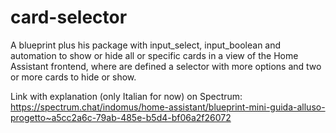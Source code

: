 # card-selector
A blueprint plus his package with input_select, input_boolean and automation to show or hide all or specific cards in a view of the Home Assistant frontend, where are defined a selector with more options and two or more cards to hide or show.


Link with explanation (only Italian for now) on Spectrum:
https://spectrum.chat/indomus/home-assistant/blueprint-mini-guida-alluso-progetto~a5cc2a6c-79ab-485e-b5d4-bf06a2f26072
